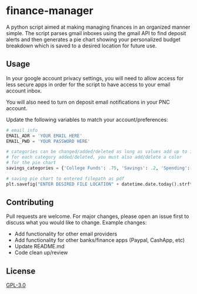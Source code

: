 # finance-manager

A python script aimed at making managing finances in an organized manner simple. The script parses gmail inboxes
using the gmail API to find deposit alerts and then generates a pie chart showing your personalized budget breakdown
which is saved to a desired location for future use.

## Usage

In your google account privacy settings, you will need to allow access for less secure apps in order for the
script to have access to your email account inbox.

You will also need to turn on deposit email notifications in your PNC account.

Update the following variables to match your account/preferences:

```python
# email info
EMAIL_ADR = 'YOUR EMAIL HERE'
EMAIL_PWD = 'YOUR PASSWORD HERE'

# categories can be changed/added/deleted as long as values add up to 1.0.
# for each category added/deleted, you must also add/delete a color
# for the pie chart
savings_categories = {'College Funds': .75, 'Savings': .2, 'Spending': .05}

# saving pie chart to entered filepath as pdf
plt.savefig("ENTER DESIRED FILE LOCATION" + datetime.date.today().strftime("%b%d") + ".pdf", bbox_inches="tight"
```

## Contributing
Pull requests are welcome. For major changes, please open an issue first to discuss what you would like to change.
Example changes:
* Add functionality for other email providers
* Add functionality for other banks/finance apps (Paypal, CashApp, etc)
* Update README.md
* Code clean up/review

## License
[GPL-3.0](https://choosealicense.com/licenses/gpl-3.0/)
